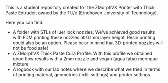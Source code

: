 This is a student repository created for the ZMorphVX Printer with Thick Paste Extruder, owned by the TU/e (Eindhoven University of Technology).


Here you can find:
- A folder with STLs of luer lock nozzles. We've achieved good results with FDM printing these nozzles at 0.1mm layer height. Resin printing could also be an option. Please bear in mind that 3D-printed nozzles will not be food safe!
- A ZMorphVX Thick Paste Cura Profile. With this profile we obtained good flow results with a 2mm nozzle and vegan (aqua faba) meringue mixture
- A logbook with our lab notes where we describe what we tried in terms of printing material, geometries (infill settings) and printer settings.
